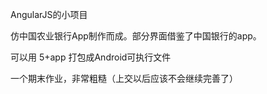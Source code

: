 AngularJS的小项目

仿中国农业银行App制作而成。部分界面借鉴了中国银行的app。

可以用 5+app 打包成Android可执行文件

一个期末作业，非常粗糙（上交以后应该不会继续完善了）


